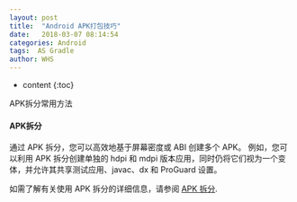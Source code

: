 ```yaml
---
layout: post
title:  "Android APK打包技巧"
date:   2018-03-07 08:14:54
categories: Android
tags:  AS Gradle
author: WHS
---
```


* content
{:toc}

 APK拆分常用方法
  





#### APK拆分

通过 APK 拆分，您可以高效地基于屏幕密度或 ABI 创建多个 APK。 例如，您可以利用 APK 拆分创建单独的 hdpi 和 mdpi 版本应用，同时仍将它们视为一个变体，并允许其共享测试应用、javac、dx 和 ProGuard 设置。

如需了解有关使用 APK 拆分的详细信息，请参阅 [APK 拆分](http://tools.android.com/tech-docs/new-build-system/user-guide/apk-splits).




